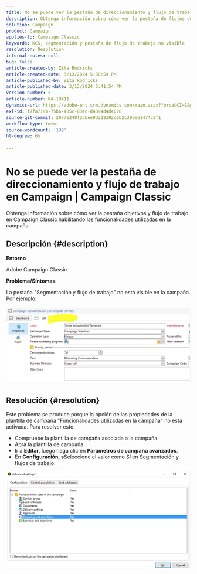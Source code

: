 ```yaml
---
title: No se puede ver la pestaña de direccionamiento y flujo de trabajo en Campaign | Campaign Classic
description: Obtenga información sobre cómo ver la pestaña de flujos de trabajo y objetivos en Campaign Classic
solution: Campaign
product: Campaign
applies-to: Campaign Classic
keywords: KCS, segmentación y pestaña de flujo de trabajo no visible
resolution: Resolution
internal-notes: null
bug: false
article-created-by: Zita Rodricks
article-created-date: 3/13/2024 5:38:59 PM
article-published-by: Zita Rodricks
article-published-date: 3/13/2024 5:41:54 PM
version-number: 5
article-number: KA-19411
dynamics-url: https://adobe-ent.crm.dynamics.com/main.aspx?forceUCI=1&pagetype=entityrecord&etn=knowledgearticle&id=4f849390-60e1-ee11-904c-0022480a227c
exl-id: f7fa719b-75b6-485c-834c-d4394d4d4028
source-git-commit: 20776248f2dbee0d328102ceb2c39eee1474c8f1
workflow-type: tm+mt
source-wordcount: '132'
ht-degree: 6%

---
```


# No se puede ver la pestaña de direccionamiento y flujo de trabajo en Campaign | Campaign Classic


Obtenga información sobre cómo ver la pestaña objetivos y flujo de trabajo en Campaign Classic habilitando las funcionalidades utilizadas en la campaña.

## Descripción {#description}


<b>Entorno</b>

Adobe Campaign Classic

<b>Problema/Síntomas</b>

La pestaña &quot;Segmentación y flujo de trabajo&quot; no está visible en la campaña. Por ejemplo:
<br><br>![](assets/___50849390-60e1-ee11-904c-0022480a227c___.png)<br>

## Resolución {#resolution}


Este problema se produce porque la opción de las propiedades de la plantilla de campaña &quot;Funcionalidades utilizadas en la campaña&quot; no está activada. Para resolver esto:

- Compruebe la plantilla de campaña asociada a la campaña.
- Abra la plantilla de campaña.
- Ir a <b>Editar</b>, luego haga clic en <b>Parámetros de campaña avanzados</b>.
- En <b>Configuración, s</b>Seleccione el valor como Sí en Segmentación y flujos de trabajo.


![](assets/f184a935-4ace-ec11-a7b5-00224809c196.png)

